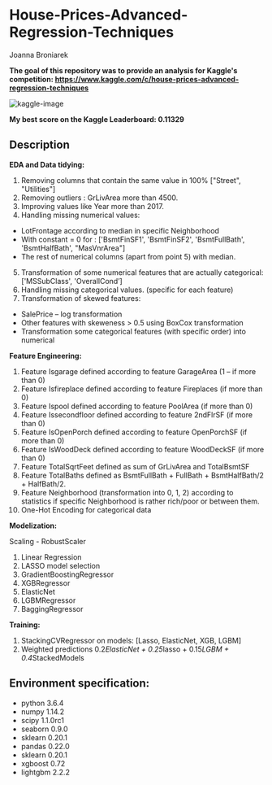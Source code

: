 # House-Prices-Advanced-Regression-Techniques
Joanna Broniarek

**The goal of this repository was to provide an analysis for Kaggle's competition:  https://www.kaggle.com/c/house-prices-advanced-regression-techniques**

![kaggle-image](https://storage.googleapis.com/kaggle-competitions/kaggle/5407/media/housesbanner.png)

**My best score on the Kaggle Leaderboard: 0.11329**

## Description

**EDA and Data tidying:**

1. Removing columns that contain the same value in 100% ["Street", "Utilities"]
2. Removing outliers : GrLivArea more than 4500.
3. Improving values like Year more than 2017.
4. Handling missing numerical values:
  + LotFrontage according to median in specific Neighborhood
  + With constant = 0 for :
['BsmtFinSF1', 'BsmtFinSF2', 'BsmtFullBath', 'BsmtHalfBath', "MasVnrArea"]
  + The rest of numerical columns (apart from point 5) with median.
5. Transformation of some numerical features that are actually categorical:
['MSSubClass', 'OverallCond’]
6. Handling missing categorical values. (specific for each feature)
7. Transformation of skewed features:
  + SalePrice – log transformation
  + Other features with skeweness > 0.5 using BoxCox transformation
  + Transformation some categorical features (with specific order) into numerical

**Feature Engineering:**

1. Feature Isgarage defined according to feature GarageArea (1 – if more than 0)
2. Feature Isfireplace defined according to feature Fireplaces (if more than 0)
3. Feature Ispool defined according to feature PoolArea (if more than 0)
4. Feature Issecondfloor defined according to feature 2ndFlrSF (if more than 0)
5. Feature IsOpenPorch defined according to feature OpenPorchSF (if more than 0)
6. Feature IsWoodDeck defined according to feature WoodDeckSF (if more than 0)
7. Feature TotalSqrtFeet defined as sum of GrLivArea and TotalBsmtSF
8. Feature TotalBaths defined as BsmtFullBath + FullBath + BsmtHalfBath/2 + HalfBath/2.
9. Feature Neighborhood (transformation into 0, 1, 2) according to statistics if specific Neighborhood is rather rich/poor or between them.
10. One-Hot Encoding for categorical data

**Modelization:**

Scaling - RobustScaler
1. Linear Regression
2. LASSO model selection
3. GradientBoostingRegressor
4. XGBRegressor
5. ElasticNet
6. LGBMRegressor
7. BaggingRegressor

**Training:**
1. StackingCVRegressor on models: [Lasso, ElasticNet, XGB, LGBM]
2. Weighted predictions 0.2*ElasticNet + 0.25*lasso + 0.15*LGBM + 0.4*StackedModels

## Environment specification:

* python 3.6.4
* numpy 1.14.2
* scipy 1.1.0rc1
* seaborn 0.9.0
* sklearn 0.20.1
* pandas 0.22.0
* sklearn 0.20.1
* xgboost 0.72
* lightgbm 2.2.2
